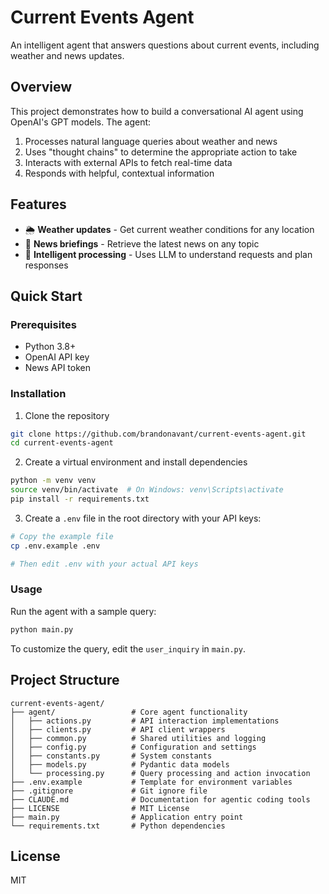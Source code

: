 # Current Events Agent

An intelligent agent that answers questions about current events, including weather and news updates.

## Overview

This project demonstrates how to build a conversational AI agent using OpenAI's GPT models. The agent:

1. Processes natural language queries about weather and news
2. Uses "thought chains" to determine the appropriate action to take
3. Interacts with external APIs to fetch real-time data
4. Responds with helpful, contextual information

## Features

- 🌦️ **Weather updates** - Get current weather conditions for any location
- 📰 **News briefings** - Retrieve the latest news on any topic
- 🧠 **Intelligent processing** - Uses LLM to understand requests and plan responses

## Quick Start

### Prerequisites

- Python 3.8+
- OpenAI API key
- News API token

### Installation

1. Clone the repository
```bash
git clone https://github.com/brandonavant/current-events-agent.git
cd current-events-agent
```

2. Create a virtual environment and install dependencies
```bash
python -m venv venv
source venv/bin/activate  # On Windows: venv\Scripts\activate
pip install -r requirements.txt
```

3. Create a `.env` file in the root directory with your API keys:
```bash
# Copy the example file
cp .env.example .env

# Then edit .env with your actual API keys
```

### Usage

Run the agent with a sample query:
```bash
python main.py
```

To customize the query, edit the `user_inquiry` in `main.py`.

## Project Structure

```
current-events-agent/
├── agent/                 # Core agent functionality
│   ├── actions.py         # API interaction implementations
│   ├── clients.py         # API client wrappers
│   ├── common.py          # Shared utilities and logging
│   ├── config.py          # Configuration and settings
│   ├── constants.py       # System constants
│   ├── models.py          # Pydantic data models
│   └── processing.py      # Query processing and action invocation
├── .env.example           # Template for environment variables
├── .gitignore             # Git ignore file
├── CLAUDE.md              # Documentation for agentic coding tools
├── LICENSE                # MIT License
├── main.py                # Application entry point
└── requirements.txt       # Python dependencies
```

## License

MIT

